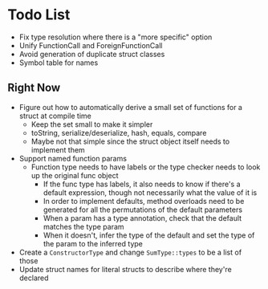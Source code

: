 # Todo List
* Fix type resolution where there is a "more specific" option
* Unify FunctionCall and ForeignFunctionCall
* Avoid generation of duplicate struct classes
* Symbol table for names

## Right Now
* Figure out how to automatically derive a small set of functions for a struct at compile time
  * Keep the set small to make it simpler
  * toString, serialize/deserialize, hash, equals, compare
  * Maybe not that simple since the struct object itself needs to implement them
* Support named function params
  * Function type needs to have labels or the type checker needs to look up the original func object
    * If the func type has labels, it also needs to know if there's a default expression, though not necessarily what the value of it is
    * In order to implement defaults, method overloads need to be generated for all the permutations of the default parameters
    * When a param has a type annotation, check that the default matches the type param
    * When it doesn't, infer the type of the default and set the type of the param to the inferred type
* Create a `ConstructorType` and change `SumType::types` to be a list of those
* Update struct names for literal structs to describe where they're declared
